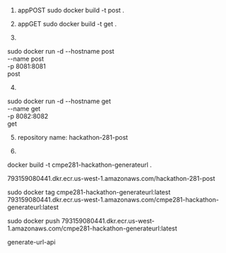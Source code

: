 1. appPOST
sudo docker build -t post .

2. appGET
sudo docker build -t get .

3.
sudo docker run -d --hostname post \
        --name post \
        -p 8081:8081 \
	post

4.
sudo docker run -d --hostname get \
        --name get \
        -p 8082:8082 \
	get

5. repository name: hackathon-281-post

6. 
docker build -t cmpe281-hackathon-generateurl .

793159080441.dkr.ecr.us-west-1.amazonaws.com/hackathon-281-post 

sudo docker tag cmpe281-hackathon-generateurl:latest 793159080441.dkr.ecr.us-west-1.amazonaws.com/cmpe281-hackathon-generateurl:latest

sudo docker push 793159080441.dkr.ecr.us-west-1.amazonaws.com/cmpe281-hackathon-generateurl:latest

generate-url-api



